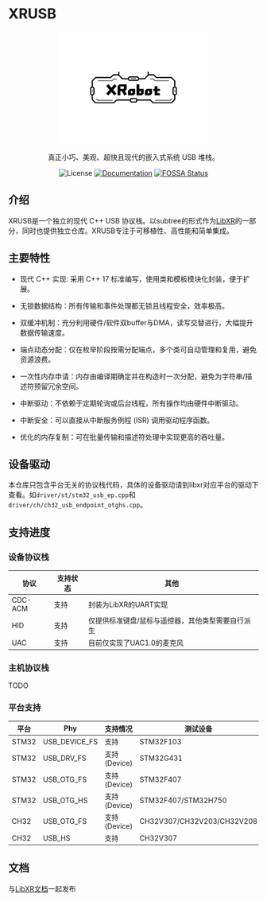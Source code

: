 # XRUSB

<div align="center">

<img src="https://github.com/Jiu-xiao/LibXR_CppCodeGenerator/raw/main/imgs/XRobot.jpeg" width="300">

真正小巧、美观、超快且现代的嵌入式系统 USB 堆栈。

![License](https://img.shields.io/badge/license-Apache--2.0-blue)
[![Documentation](https://img.shields.io/badge/docs-online-brightgreen)](https://jiu-xiao.github.io/libxr/)
[![FOSSA Status](https://app.fossa.com/api/projects/git%2Bgithub.com%2FJiu-xiao%2Flibxr.svg?type=shield)](https://app.fossa.com/projects/git%2Bgithub.com%2FJiu-xiao%2Flibxr?ref=badge_shield)

</div>

## 介绍

XRUSB是一个独立的现代 C++ USB 协议栈。以subtree的形式作为[LibXR](https://github.com/Jiu-xiao/libxr)的一部分，同时也提供独立仓库。XRUSB专注于可移植性、高性能和简单集成。

## 主要特性

* 现代 C++ 实现: 采用 C++ 17 标准编写，使用类和模板模块化封装，便于扩展。

* 无锁数据结构：所有传输和事件处理都无锁且线程安全，效率极高。

* 双缓冲机制：充分利用硬件/软件双buffer与DMA，读写交替进行，大幅提升数据传输速度。

* 端点动态分配：仅在枚举阶段按需分配端点，多个类可自动管理和复用，避免资源浪费。

* 一次性内存申请：内存由编译期确定并在构造时一次分配，避免为字符串/描述符预留冗余空间。

* 中断驱动：不依赖于定期轮询或后台线程，所有操作均由硬件中断驱动。

* 中断安全：可以直接从中断服务例程 (ISR) 调用驱动程序函数。

* 优化的内存复制：可在批量传输和描述符处理中实现更高的吞吐量。

## 设备驱动

本仓库只包含平台无关的协议栈代码，具体的设备驱动请到libxr对应平台的驱动下查看。如`driver/st/stm32_usb_ep.cpp`和`driver/ch/ch32_usb_endpoint_otghs.cpp`。

## 支持进度

### 设备协议栈

| 协议    | 支持状态 | 其他                                              |
| ------- | -------- | ------------------------------------------------- |
| CDC-ACM | 支持     | 封装为LibXR的UART实现                             |
| HID     | 支持     | 仅提供标准键盘/鼠标与遥控器，其他类型需要自行派生 |
| UAC     | 支持     | 目前仅实现了UAC1.0的麦克风                        |

### 主机协议栈

TODO

### 平台支持

| 平台  | Phy           | 支持情况      | 测试设备                   |
| ----- | ------------- | ------------- | -------------------------- |
| STM32 | USB_DEVICE_FS | 支持          | STM32F103                  |
| STM32 | USB_DRV_FS    | 支持 (Device) | STM32G431                  |
| STM32 | USB_OTG_FS    | 支持 (Device) | STM32F407                  |
| STM32 | USB_OTG_HS    | 支持 (Device) | STM32F407/STM32H750        |
| CH32  | USB_OTG_FS    | 支持 (Device) | CH32V307/CH32V203/CH32V208 |
| CH32  | USB_HS        | 支持          | CH32V307                   |

## 文档

与[LibXR文档](https://xrobot-org.github.io/docs/xrusb)一起发布
